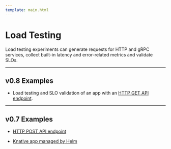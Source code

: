 ```yaml
---
template: main.html
---
```


# Load Testing

Load testing experiments can generate requests for HTTP and gRPC services, collect built-in latency and error-related metrics and validate SLOs. 

***

## v0.8 Examples

* Load testing and SLO validation of an app with an [HTTP GET API endpoint](../getting-started/your-first-experiment.md).

***

## v0.7 Examples

* [HTTP POST API endpoint](https://iter8.tools/0.7/tutorials/deployments/slo-validation-payload/)

* [Knative app managed by Helm](https://iter8.tools/0.7/tutorials/knative/slovalidation-helmex/)